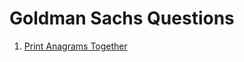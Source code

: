 # Goldman Sachs Questions

1. [Print Anagrams Together](/Goldman_Sachs/1_Print_Anagrams_Together.md)
